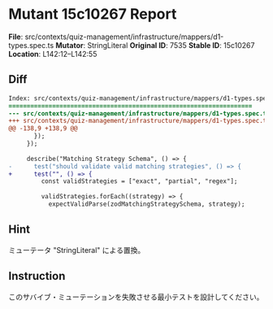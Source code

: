 # Mutant 15c10267 Report

**File**: src/contexts/quiz-management/infrastructure/mappers/d1-types.spec.ts
**Mutator**: StringLiteral
**Original ID**: 7535
**Stable ID**: 15c10267
**Location**: L142:12–L142:55

## Diff

```diff
Index: src/contexts/quiz-management/infrastructure/mappers/d1-types.spec.ts
===================================================================
--- src/contexts/quiz-management/infrastructure/mappers/d1-types.spec.ts	original
+++ src/contexts/quiz-management/infrastructure/mappers/d1-types.spec.ts	mutated #7535
@@ -138,9 +138,9 @@
       });
     });
 
     describe("Matching Strategy Schema", () => {
-      test("should validate valid matching strategies", () => {
+      test("", () => {
         const validStrategies = ["exact", "partial", "regex"];
 
         validStrategies.forEach((strategy) => {
           expectValidParse(zodMatchingStrategySchema, strategy);
```

## Hint

ミューテータ "StringLiteral" による置換。

## Instruction

このサバイブ・ミューテーションを失敗させる最小テストを設計してください。
